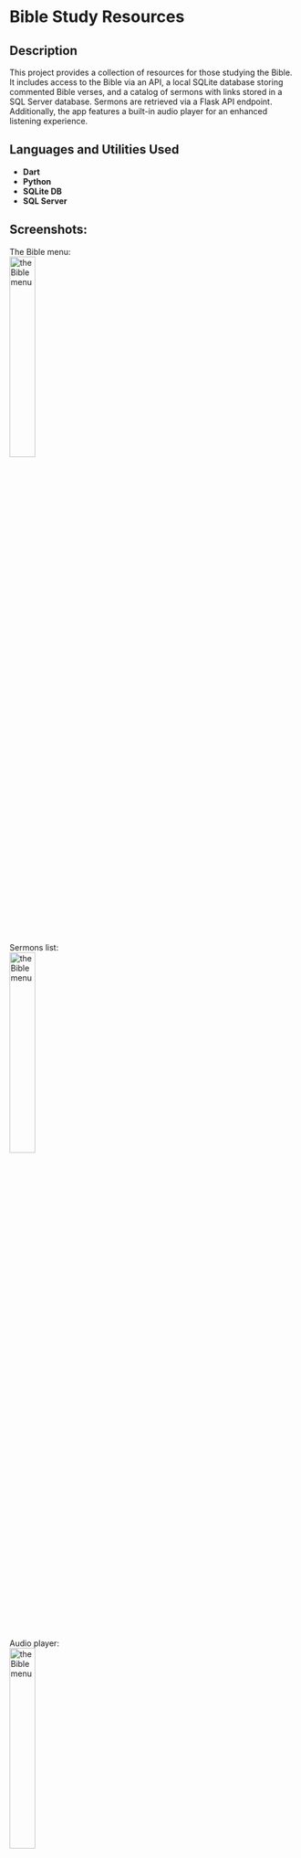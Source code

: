 <h1>Bible Study Resources</h1>

<h2>Description</h2>
This project provides a collection of resources for those studying the Bible. It includes access to the Bible via an API, a local SQLite database storing commented Bible verses, and a catalog of sermons with links stored in a SQL Server database. Sermons are retrieved via a Flask API endpoint. Additionally, the app features a built-in audio player for an enhanced listening experience.

<br />


<h2>Languages and Utilities Used</h2>

- <b>Dart</b>
- <b>Python</b>
- <b>SQLite DB</b>
- <b>SQL Server</b>

<h2>Screenshots:</h2>

<p>
The Bible menu: <br/>
<img src="https://i.imgur.com/GAoVmAh.jpeg" height="30%" width="30%" alt="the Bible menu"/>
<br/>
<br/>

Sermons list: <br/>
<img src="https://i.imgur.com/70JquLe.jpeg" height="30%" width="30%" alt="the Bible menu"/>
<br/>
<br/>

Audio player: <br/>
<img src="https://i.imgur.com/tRvgB0s.jpeg" height="30%" width="30%" alt="the Bible menu"/>
<br/>
<br/>

Commented Bible verses: <br/>
<img src="https://i.imgur.com/TOqte8H.jpeg" height="30%" width="30%" alt="the Bible menu"/>
<br/>
<br/>

</p>
